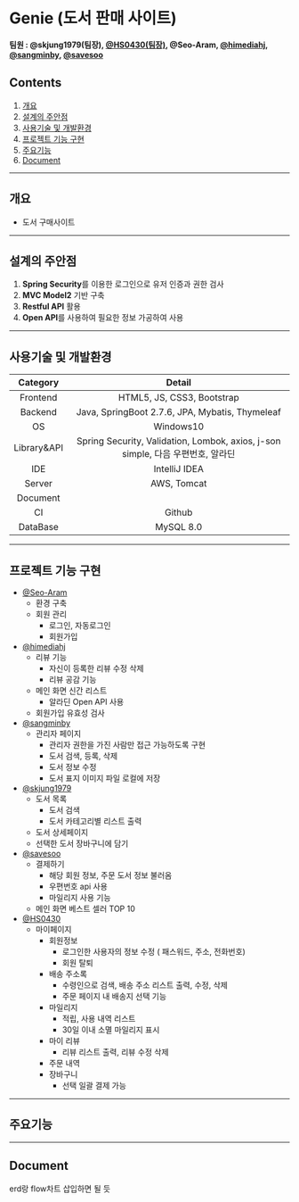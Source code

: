 # Genie (도서 판매 사이트)
**팀원 : @skjung1979(팀장), [@HS0430(팀장)](https://github.com/HS0430), @Seo-Aram, [@himediahj](https://github.com/himediahj), [@sangminby](https://github.com/sangminby), [@savesoo](https://github.com/savesoo)**
## Contents
1. [개요](#개요)
2. [설계의 주안점](#설계의-주안점)
3. [사용기술 및 개발환경](#사용기술-및-개발환경)
4. [프로젝트 기능 구현](#프로젝트-기능-구현)
5. [주요기능](#주요기능)
6. [Document](#document)
* * *
## 개요
- 도서 구매사이트
* * *
## 설계의 주안점
1. **Spring Security**를 이용한 로그인으로 유저 인증과 권한 검사
2. **MVC Model2** 기반 구축
3. **Restful API** 활용
4. **Open API**를 사용하여 필요한 정보 가공하여 사용
* * *
## 사용기술 및 개발환경
|Category|Detail|
|:--:|:--:|
|Frontend|HTML5, JS, CSS3, Bootstrap|
|Backend|Java, SpringBoot 2.7.6, JPA, Mybatis, Thymeleaf|
|OS|Windows10|
|Library&API|Spring Security, Validation, Lombok, axios, j-son simple, 다음 우편번호, 알라딘|
|IDE|IntelliJ IDEA|
|Server|AWS, Tomcat|
|Document||
|CI|Github|
|DataBase|MySQL 8.0|
* * *
## 프로젝트 기능 구현
- [@Seo-Aram](https://github.com/Seo-Aram/MagicLamp/commits?author=Seo-Aram)
  - 환경 구축
  - 회원 관리
    - 로그인, 자동로그인
    - 회원가입
- [@himediahj](https://github.com/Seo-Aram/MagicLamp/commits?author=himediahj)
  - 리뷰 기능
    - 자신이 등록한 리뷰 수정 삭제
    - 리뷰 공감 기능
  - 메인 화면 신간 리스트
    - 알라딘 Open API 사용
  - 회원가입 유효성 검사
- [@sangminby](https://github.com/Seo-Aram/MagicLamp/commits?author=sangminby)
  - 관리자 페이지
    - 관리자 권한을 가진 사람만 접근 가능하도록 구현
    - 도서 검색, 등록, 삭제
    - 도서 정보 수정
    - 도서 표지 이미지 파일 로컬에 저장
- [@skjung1979](https://github.com/Seo-Aram/MagicLamp/commits?author=skjung1979)
  - 도서 목록
    - 도서 검색
    - 도서 카테고리별 리스트 출력
  - 도서 상세페이지
  - 선택한 도서 장바구니에 담기
- [@savesoo](https://github.com/Seo-Aram/MagicLamp/commits?author=savesoo)
  - 결제하기
    - 해당 회원 정보, 주문 도서 정보 불러옴
    - 우편번호 api 사용
    - 마일리지 사용 기능
  - 메인 화면 베스트 셀러 TOP 10 
- [@HS0430](https://github.com/Seo-Aram/MagicLamp/commits?author=HS0430)
  - 마이페이지
    - 회원정보
      - 로그인한 사용자의 정보 수정 ( 패스워드, 주소, 전화번호)
      - 회원 탈퇴
    - 배송 주소록
      - 수령인으로 검색, 배송 주소 리스트 출력, 수정, 삭제
      - 주문 페이지 내 배송지 선택 기능
    - 마일리지
      - 적립, 사용 내역 리스트
      - 30일 이내 소멸 마일리지 표시
    - 마이 리뷰
      - 리뷰 리스트 출력, 리뷰 수정 삭제
    - 주문 내역
    - 장바구니
      - 선택 일괄 결제 가능
* * *
## 주요기능
* * *
## Document
erd랑 flow차트 삽입하면 될 듯
